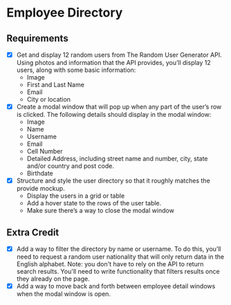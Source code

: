 # Employee Directory

## Requirements

- [x] Get and display 12 random users from The Random User Generator API. Using photos and information that the API provides, you’ll display 12 users, along with some basic information:
  - Image
  - First and Last Name
  - Email
  - City or location
- [x] Create a modal window that will pop up when any part of the user’s row is clicked. The following details should display in the modal window:
  - Image
  - Name
  - Username
  - Email
  - Cell Number
  - Detailed Address, including street name and number, city, state and/or country and post code.
  - Birthdate
- [x] Structure and style the user directory so that it roughly matches the provide mockup.
  - Display the users in a grid or table
  - Add a hover state to the rows of the user table.
  - Make sure there’s a way to close the modal window

## Extra Credit

- [x] Add a way to filter the directory by name or username. To do this, you’ll need to request a random user nationality that will only return data in the English alphabet. Note: you don't have to rely on the API to return search results. You'll need to write functionality that filters results once they already on the page.
- [x] Add a way to move back and forth between employee detail windows when the modal window is open.
